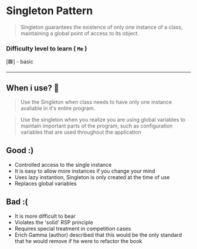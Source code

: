 #  Singleton Pattern

> Singleton guarantees the existence of only one instance of a class, maintaining a global point of access to its object.


### Difficulty level to learn ( `Me` )

[🟦] - basic
___

## When i use? 🤔

> Use the Singleton when class needs to have only one instance avaliable in it's entire program.

> Use the singleton when you realize you are using global variables to maintain important parts of the program, such as configuration variables that are used throughout the application


## Good :)
- Controlled access to the single instance
- It is easy to allow more instances if you change your mind
- Uses lazy instantion, Singleton is only created at the time of use
- Replaces global variables

## Bad :(
- It is more difficult to bear
- Violates the 'solid' RSP principle
- Requires special treatment in competition cases
- Erich Gamma (author) described that this would be the only standard that he would remove if he were to refactor the book
